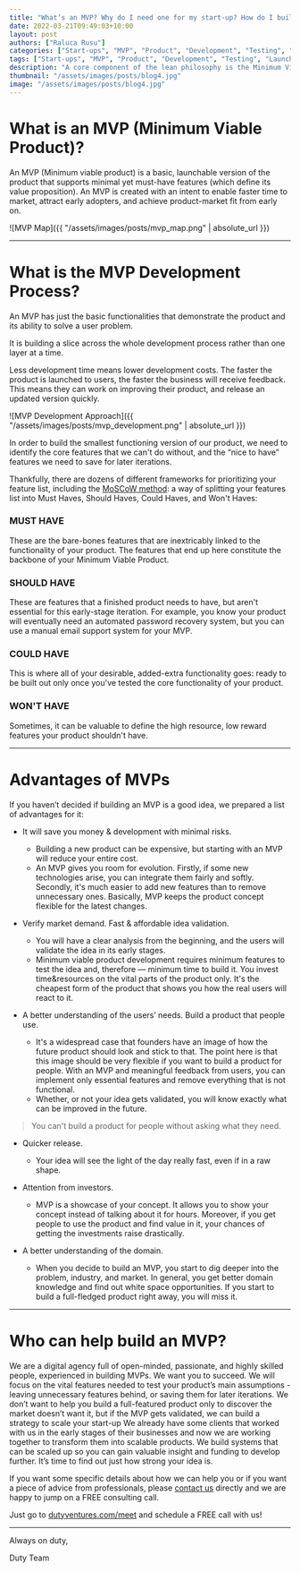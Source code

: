 ```yaml
---
title: "What’s an MVP? Why do I need one for my start-up? How do I build one?"
date: 2022-03-21T09:49:03+10:00
layout: post
authors: ["Raluca Rusu"]
categories: ["Start-ups", "MVP", "Product", "Development", "Testing", "Launching"]
tags: ["Start-ups", "MVP", "Product", "Development", "Testing", "Launching"]
description: "A core component of the lean philosophy is the Minimum Viable Product (MVP). Understanding the concept of the MVP will help you focus on the things that matter most while saving you time."
thumbnail: "/assets/images/posts/blog4.jpg"
image: "/assets/images/posts/blog4.jpg"
---
```


# What is an MVP (Minimum Viable Product)?

An MVP (Minimum viable product) is a basic, launchable version of the product that supports minimal yet must-have features (which define its value proposition). An MVP is created with an intent to enable faster time to market, attract early adopters, and achieve product-market fit from early on.

![MVP Map]({{ "/assets/images/posts/mvp_map.png" | absolute_url }})

----------------------
# What is the MVP Development Process?

An MVP has just the basic functionalities that demonstrate the product and its ability to solve a user problem.


It is building a slice across the whole development process rather than one layer at a time.


Less development time means lower development costs. The faster the product is launched to users, the faster the business will receive feedback. This means they can work on improving their product, and release an updated version quickly.


![MVP Development Approach]({{ "/assets/images/posts/mvp_development.png" | absolute_url }})


In order to build the smallest functioning version of our product, we need to identify the core features that we can't do without, and the “nice to have” features we need to save for later iterations.

Thankfully, there are dozens of different frameworks for prioritizing your feature list, including the [MoSCoW method](https://en.wikipedia.org/wiki/MoSCoW_method): a way of splitting your features list into Must Haves, Should Haves, Could Haves, and Won't Haves:


### MUST HAVE
These are the bare-bones features that are inextricably linked to the functionality of your product. The features that end up here constitute the backbone of your Minimum Viable Product.

### SHOULD HAVE
These are features that a finished product needs to have, but aren't essential for this early-stage iteration. For example, you know your product will eventually need an automated password recovery system, but you can use a manual email support system for your MVP.

### COULD HAVE
This is where all of your desirable, added-extra functionality goes: ready to be built out only once you've tested the core functionality of your product.

### WON'T HAVE
Sometimes, it can be valuable to define the high resource, low reward features your product shouldn't have.

----------------------
# Advantages of MVPs

If you haven’t decided if building an MVP is a good idea, 
we prepared a list of advantages for it:
- It will save you money & development with minimal risks.
    - Building a new product can be expensive, but starting with an MVP will reduce your entire cost.
    - An MVP gives you room for evolution. Firstly, if some new technologies arise, you can integrate them fairly and softly. Secondly, it's much easier to add new features than to remove unnecessary ones. Basically, MVP keeps the product concept flexible for the latest changes.

- Verify market demand. Fast & affordable idea validation.
    - You will have a clear analysis from the beginning, and the users will validate the idea in its early stages.
    - Minimum viable product development requires minimum features to test the idea and, therefore — minimum time to build it. You invest time&resources on the vital parts of the product only. It's the cheapest form of the product that shows you how the real users will react to it.

- A better understanding of the users’ needs. Build a product that people use.
    - It's a widespread case that founders have an image of how the future product should look and stick to that. The point here is that this image should be very flexible if you want to build a product for people. With an MVP and meaningful feedback from users, you can implement only essential features and remove everything that is not functional. 
    - Whether, or not your idea gets validated, you will know exactly what can be improved in the future.
 > You can't build a product for people without asking what they need.  
    
- Quicker release.
    - Your idea will see the light of the day really fast, even if in a raw shape.

- Attention from investors.
    - MVP is a showcase of your concept. It allows you to show your concept instead of talking about it for hours. Moreover, if you get people to use the product and find value in it, your chances of getting the investments raise drastically. 

- A better understanding of the domain.
    - When you decide to build an MVP, you start to dig deeper into the problem, industry, and market. In general, you get better domain knowledge and find out white space opportunities. If you start to build a full-fledged product right away, you will miss it. 

----------------------
# Who can help build an MVP?
We are a digital agency full of open-minded, passionate, and highly skilled people, experienced in building MVPs. We want you to succeed. We will focus on the vital features needed to test your product’s main assumptions - leaving unnecessary features behind, or saving them for later iterations. We don’t want to help you build a full-featured product only to discover the market doesn’t want it, but if the MVP gets validated, we can build a strategy to scale your start-up We already have some clients that worked with us in the early stages of their businesses and now we are working together to transform them into scalable products.  We build systems that can be scaled up so you can gain valuable insight and funding to develop further. It’s time to find out just how strong your idea is.


If you want some specific details about how we can help you or if you want a piece of advice from professionals, please [contact us](https://dutyventures.com) directly and we are happy to jump on a
FREE consulting call. 

Just go to [dutyventures.com/meet](https://dutyventures.com/meet) and schedule a FREE call with us! 

----------------------

Always on duty,

Duty Team
